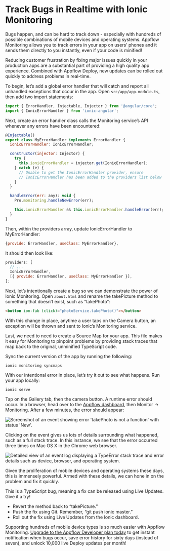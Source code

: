 # Track Bugs in Realtime with Ionic Monitoring

Bugs happen, and can be hard to track down - especially with hundreds of possible combinations of mobile devices and operating systems. Appflow Monitoring allows you to track errors in your app on users’ phones and it sends them directly to you instantly, even if your code is minified!

Reducing customer frustration by fixing major issues quickly in your production apps are a substantial part of providing a high quality app experience. Combined with Appflow Deploy, new updates can be rolled out quickly to address problems in real-time.

To begin, let’s add a global error handler that will catch and report all unhandled exceptions that occur in the app. Open `src/app/app.module.ts`, then add two import statements:

```javascript
import { ErrorHandler, Injectable, Injector } from '@angular/core';
import { IonicErrorHandler } from 'ionic-angular';
```

Next, create an error handler class calls the Monitoring service’s API whenever any errors have been encountered:

```javascript
@Injectable()
export class MyErrorHandler implements ErrorHandler {
  ionicErrorHandler: IonicErrorHandler;

  constructor(injector: Injector) {
    try {
      this.ionicErrorHandler = injector.get(IonicErrorHandler);
    } catch (e) {
      // Unable to get the IonicErrorHandler provider, ensure
      // IonicErrorHandler has been added to the providers list below
    }
  }

  handleError(err: any): void {
    Pro.monitoring.handleNewError(err);

    this.ionicErrorHandler && this.ionicErrorHandler.handleError(err);
  }
}
```

Then, within the providers array, update IonicErrorHandler to MyErrorHandler:

```javascript
{provide: ErrorHandler, useClass: MyErrorHandler},
```

It should then look like:

```javascript
providers: [
  // ...
  IonicErrorHandler,
  [{ provide: ErrorHandler, useClass: MyErrorHandler }],
];
```

Next, let’s intentionally create a bug so we can demonstrate the power of Ionic Monitoring. Open `about.html` and rename the takePicture method to something that doesn’t exist, such as “takePhoto”:

```html
<button ion-fab (click)="photoService.takePhoto()"></button>
```

With this change in place, anytime a user taps on the Camera button, an exception will be thrown and sent to Ionic’s Monitoring service.

Last, we need to need to create a Source Map for your app. This file makes it easy for Monitoring to pinpoint problems by providing stack traces that map back to the original, unminified TypeScript code.

Sync the current version of the app by running the following:

```shell
ionic monitoring syncmaps
```

With our intentional error in place, let’s try it out to see what happens. Run your app locally:

```shell
ionic serve
```

Tap on the Gallery tab, then the camera button. A runtime error should occur. In a browser, head over to the [Appflow dashboard](https://dashboard.ionicframework.com), then Monitor -> Monitoring. After a few minutes, the error should appear:

![Screenshot of an event showing error 'takePhoto is not a function' with status 'New'.](/img/guides/first-app-v3/monitoring-event.png 'Ionic Monitoring Event Overview')

Clicking on the event gives us lots of details surrounding what happened, such as a full stack trace. In this instance, we see that the error occurred three times on Mac OS X in the Chrome web browser.

![Detailed view of an event log displaying a TypeError stack trace and error details such as device, browser, and operating system.](/img/guides/first-app-v3/monitoring-details.png 'Detailed Ionic Monitoring Event Log')

Given the proliferation of mobile devices and operating systems these days, this is immensely powerful. Armed with these details, we can hone in on the problem and fix it quickly.

This is a TypeScript bug, meaning a fix can be released using Live Updates. Give it a try!

- Revert the method back to “takePicture.”
- Push the fix using Git. Remember, “git push ionic master.”
- Roll out the fix using Live Updates from the Ionic dashboard.

Supporting hundreds of mobile device types is so much easier with Appflow Monitoring. [Upgrade to the Appflow Developer plan today](https://dashboard.ionicframework.com/settings/billing) to get instant notification when bugs occur, save error history for sixty days (instead of seven), and unlock 10,000 live Deploy updates per month!
